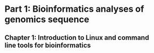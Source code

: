 # Part 1: Bioinformatics analyses of genomics sequence
## Chapter 1: Introduction to Linux and command line tools for bioinformatics
